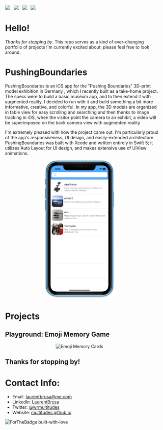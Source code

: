 <a href="https://multitudes.github.io/about.html" download><img src="https://img.shields.io/badge/Download-Resume-ff69b4.svg?style=for-the-badge&logo=codeigniter&logoColor=white"></a>&nbsp;&nbsp;&nbsp;<a href="mailto:laurentbrusa@me.com"><img src="https://img.shields.io/badge/Email-laurent-8056d5.svg?style=for-the-badge&logo=minutemailer&logoColor=white"></a>&nbsp;&nbsp;&nbsp;<a href="https://www.linkedin.com/in/laurentbrusa" target="_blank"><img src="https://img.shields.io/badge/linkedin-laurentBrusa-brightgreen.svg?style=for-the-badge&logo=linkedin&logoColor=white" ></a>&nbsp;&nbsp;&nbsp;<a href="https://twitter.com/wrmultitudes" target="_blank"><img src="https://img.shields.io/badge/twitter-wrmultitudes-blue.svg?style=for-the-badge&logo=twitter&logoColor=white"></a>

# Hello!
*Thanks for stopping by*. This repo serves as a kind of ever-changing portfolio of projects I'm currently excited about; please feel free to look around. 

# PushingBoundaries
PushingBoundaries is an iOS app for the "Pushing Boundaries" 3D-print model exhibition in Germany , which I recently built as a take-home project. The specs were to build a basic museum app, and to then extend it with augmented reality. I decided to run with it and build something a bit more informative, creative, and colorful. In my app, the 3D models are organized in table view for easy scrolling and searching and then thenks to image tracking in iOS, when the visitor point the camera to an exhibit,  a video will be superimposed on the back camera view with augmented reality

I'm extremely pleased with how the project came out. I'm particularly proud of the app's responsiveness, UI design, and easily-extended architecture. PushingBoundaries was built with Xcode and written entirely in Swift 5; it utilizes Auto Layout for UI design, and makes extensive use of UIView animations.  

<p align="center">
<img src="images/PushingBoundaries/PushingBoundariesMockUpiPhoneXR.png" width="230"  title="PushingBoundaries">&nbsp;&nbsp;&nbsp;&nbsp;&nbsp;
</p>


# Projects
## Playground: Emoji Memory Game

<p align="center">
<img src="/assets/img/portfolio/emojiMemoryCards.gif" width="230"  title="Emoji Memory Cards">&nbsp;&nbsp;&nbsp;&nbsp;&nbsp;
</p>


## Thanks for stopping by!


# Contact Info:

- Email: laurentbrusa@me.com
- LinkedIn: [LaurentBrusa](https://www.linkedin.com/in/laurentbrusa)
- Twitter: [@wrmultitudes](https://twitter.com/wrmultitudes)
- Website: [multitudes.github.io](https://multitudes.github.io)

![ForTheBadge built-with-love](http://ForTheBadge.com/images/badges/built-with-love.svg)
